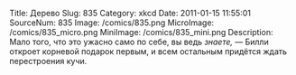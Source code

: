 Title: Дерево 
Slug: 835 
Category: xkcd 
Date: 2011-01-15 11:55:01 
SourceNum: 835 
Image: /comics/835.png 
MicroImage: /comics/835_micro.png 
MiniImage: /comics/835_mini.png 
Description: Мало того, что это ужасно само по себе, вы ведь <i>знаете,</i> — Билли откроет корневой подарок первым, и всем остальным придётся ждать перестроения кучи. 

